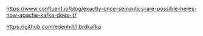 

https://www.confluent.io/blog/exactly-once-semantics-are-possible-heres-how-apache-kafka-does-it/

https://github.com/edenhill/librdkafka
